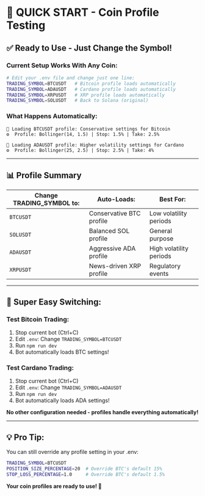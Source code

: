 # 🚀 **QUICK START - Coin Profile Testing**

## **✅ Ready to Use - Just Change the Symbol!**

### **Current Setup Works With Any Coin:**
```bash
# Edit your .env file and change just one line:
TRADING_SYMBOL=BTCUSDT   # Bitcoin profile loads automatically
TRADING_SYMBOL=ADAUSDT   # Cardano profile loads automatically  
TRADING_SYMBOL=XRPUSDT   # XRP profile loads automatically
TRADING_SYMBOL=SOLUSDT   # Back to Solana (original)
```

### **What Happens Automatically:**
```
🎯 Loading BTCUSDT profile: Conservative settings for Bitcoin
⚙️  Profile: Bollinger(14, 1.5) | Stop: 1.5% | Take: 2.5%

🎯 Loading ADAUSDT profile: Higher volatility settings for Cardano  
⚙️  Profile: Bollinger(25, 2.5) | Stop: 2.5% | Take: 4%
```

---

## **📊 Profile Summary**

| Change TRADING_SYMBOL to: | Auto-Loads: | Best For: |
|---------------------------|-------------|-----------|
| `BTCUSDT` | Conservative BTC profile | Low volatility periods |
| `SOLUSDT` | Balanced SOL profile | General purpose |
| `ADAUSDT` | Aggressive ADA profile | High volatility periods |
| `XRPUSDT` | News-driven XRP profile | Regulatory events |

---

## **🔄 Super Easy Switching:**

### **Test Bitcoin Trading:**
1. Stop current bot (Ctrl+C)
2. Edit `.env`: Change `TRADING_SYMBOL=BTCUSDT`
3. Run `npm run dev`
4. Bot automatically loads BTC settings!

### **Test Cardano Trading:**
1. Stop current bot (Ctrl+C)  
2. Edit `.env`: Change `TRADING_SYMBOL=ADAUSDT`
3. Run `npm run dev`
4. Bot automatically loads ADA settings!

**No other configuration needed - profiles handle everything automatically!**

---

## **💡 Pro Tip:**
You can still override any profile setting in your .env:
```bash
TRADING_SYMBOL=BTCUSDT
POSITION_SIZE_PERCENTAGE=20  # Override BTC's default 15%
STOP_LOSS_PERCENTAGE=1.0     # Override BTC's default 1.5%
```

**Your coin profiles are ready to use! 🎯**